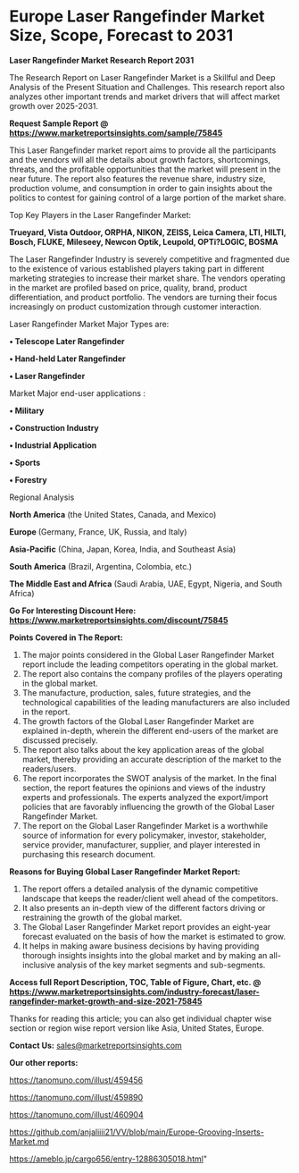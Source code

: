 # Europe Laser Rangefinder Market Size, Scope, Forecast to 2031

<strong>Laser Rangefinder Market Research Report 2031</strong>

The Research Report on Laser Rangefinder Market is a Skillful and Deep Analysis of the Present Situation and Challenges. This research report also analyzes other important trends and market drivers that will affect market growth over 2025-2031.

<strong>Request Sample Report @ <a href=https://www.marketreportsinsights.com/sample/75845>https://www.marketreportsinsights.com/sample/75845</a></strong>

This Laser Rangefinder market report aims to provide all the participants and the vendors will all the details about growth factors, shortcomings, threats, and the profitable opportunities that the market will present in the near future. The report also features the revenue share, industry size, production volume, and consumption in order to gain insights about the politics to contest for gaining control of a large portion of the market share.

Top Key Players in the Laser Rangefinder Market:

<strong>Trueyard, Vista Outdoor, ORPHA, NIKON, ZEISS, Leica Camera, LTI, HILTI, Bosch, FLUKE, Mileseey, Newcon Optik, Leupold, OPTi?LOGIC, BOSMA</strong>

The Laser Rangefinder Industry is severely competitive and fragmented due to the existence of various established players taking part in different marketing strategies to increase their market share. The vendors operating in the market are profiled based on price, quality, brand, product differentiation, and product portfolio. The vendors are turning their focus increasingly on product customization through customer interaction.

Laser Rangefinder Market Major Types are:

<strong>• Telescope Later Rangefinder

• Hand-held Later Rangefinder

• Laser Rangefinder</strong>

Market Major end-user applications :

<strong>• Military

• Construction Industry

• Industrial Application

• Sports

• Forestry</strong>

Regional Analysis

</u><strong><b>North America</b></strong> (the United States, Canada, and Mexico)

<strong><b>Europe </b></strong>(Germany, France, UK, Russia, and Italy)

<strong><b>Asia-Pacific</b></strong> (China, Japan, Korea, India, and Southeast Asia)

<strong><b>South America</b></strong> (Brazil, Argentina, Colombia, etc.)

<strong><b>The Middle East and Africa</b></strong> (Saudi Arabia, UAE, Egypt, Nigeria, and South Africa)

<strong>Go For Interesting Discount Here: <a href=https://www.marketreportsinsights.com/discount/75845>https://www.marketreportsinsights.com/discount/75845</a></strong>

<strong>Points Covered in The Report:</strong>
<ol>
  <li>The major points considered in the Global Laser Rangefinder Market report include the leading competitors operating in the global market.</li>
  <li>The report also contains the company profiles of the players operating in the global market.</li>
  <li>The manufacture, production, sales, future strategies, and the technological capabilities of the leading manufacturers are also included in the report.</li>
  <li>The growth factors of the Global Laser Rangefinder Market are explained in-depth, wherein the different end-users of the market are discussed precisely.</li>
  <li>The report also talks about the key application areas of the global market, thereby providing an accurate description of the market to the readers/users.</li>
  <li>The report incorporates the SWOT analysis of the market. In the final section, the report features the opinions and views of the industry experts and professionals. The experts analyzed the export/import policies that are favorably influencing the growth of the Global Laser Rangefinder Market.</li>
  <li>The report on the Global Laser Rangefinder Market is a worthwhile source of information for every policymaker, investor, stakeholder, service provider, manufacturer, supplier, and player interested in purchasing this research document.</li>
</ol>
<strong>Reasons for Buying Global Laser Rangefinder Market Report:</strong>

<ol>
  <li>The report offers a detailed analysis of the dynamic competitive landscape that keeps the reader/client well ahead of the competitors.</li>
  <li>It also presents an in-depth view of the different factors driving or restraining the growth of the global market.</li>
  <li>The Global Laser Rangefinder Market report provides an eight-year forecast evaluated on the basis of how the market is estimated to grow.</li>
  <li>It helps in making aware business decisions by having providing thorough insights insights into the global market and by making an all-inclusive analysis of the key market segments and sub-segments.</li>
</ol>
<strong>Access full Report Description, TOC, Table of Figure, Chart, etc. @ <a href=https://www.marketreportsinsights.com/industry-forecast/laser-rangefinder-market-growth-and-size-2021-75845>https://www.marketreportsinsights.com/industry-forecast/laser-rangefinder-market-growth-and-size-2021-75845</a></strong>


Thanks for reading this article; you can also get individual chapter wise section or region wise report version like Asia, United States, Europe.

<strong>Contact Us:</strong>
sales@marketreportsinsights.com

<strong>Our other reports:</strong>

<a href=https://tanomuno.com/illust/459456>https://tanomuno.com/illust/459456</a>

<a href=https://tanomuno.com/illust/459890>https://tanomuno.com/illust/459890</a>

<a href=https://tanomuno.com/illust/460904>https://tanomuno.com/illust/460904</a>

<a href=https://github.com/anjaliiii21/VV/blob/main/Europe-Grooving-Inserts-Market.md>https://github.com/anjaliiii21/VV/blob/main/Europe-Grooving-Inserts-Market.md</a>

<a href=https://ameblo.jp/cargo656/entry-12886305018.html>https://ameblo.jp/cargo656/entry-12886305018.html</a>"
